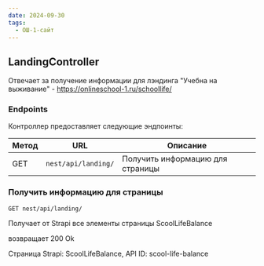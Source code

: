 ```yaml
---
date: 2024-09-30
tags:
  - ОШ-1-сайт
---
```

## LandingController

Отвечает за получение информации для лэндинга "Учебна на выживание" - https://onlineschool-1.ru/schoollife/

### Endpoints

Контроллер предоставляет следующие эндпоинты:

| Метод | URL                 | Описание                         |
| ----- | ------------------- | -------------------------------- |
| GET   | `nest/api/landing/` | Получить информацию для страницы |

### Получить информацию для страницы

`GET nest/api/landing/`

Получает от Strapi все элементы страницы ScoolLifeBalance

возвращает 200 Ok

Страница Strapi: ScoolLifeBalance, API ID: scool-life-balance